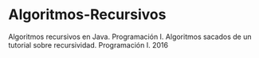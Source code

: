 # Algoritmos-Recursivos
Algoritmos recursivos en Java. Programación I.
Algoritmos sacados de un tutorial sobre recursividad. Programación I. 2016
